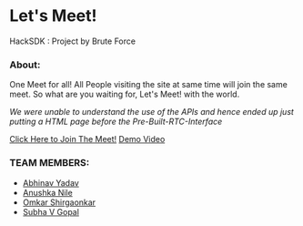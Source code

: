 # Let's Meet!
HackSDK : Project by Brute Force

### About: 
One Meet for all! All People visiting the site at same time will join the same meet. So what are you waiting for, Let's Meet! with the world.

_We were unable to understand the use of the APIs and hence ended up just putting a HTML page before the Pre-Built-RTC-Interface_ 

[Click Here to Join The Meet!](https://thekhurapaatimind.github.io/video-sdk-letsmeet/)
[Demo Video](https://www.youtube.com/watch?v=35sz24dxnhA)


### TEAM MEMBERS:
- [Abhinav Yadav](https://github.com/thekhurapaatimind)
- [Anushka Nile](https://github.com/anu106)
- [Omkar Shirgaonkar](https://github.com/BulzEye)
- [Subha V Gopal](https://github.com/svg2312)

